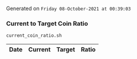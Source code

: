 Generated on `Friday 08-October-2021 at 00:39:03`

### Current to Target Coin Ratio
`current_coin_ratio.sh`

Date|Current|Target|Ratio
---|---|---|---
